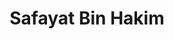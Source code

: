 ---
layout: page
title: Safayat Bin Hakim
description: Fall 2022 - 
img: assets/img/members/safayet.png
importance: 6
category: PhD Student
---
